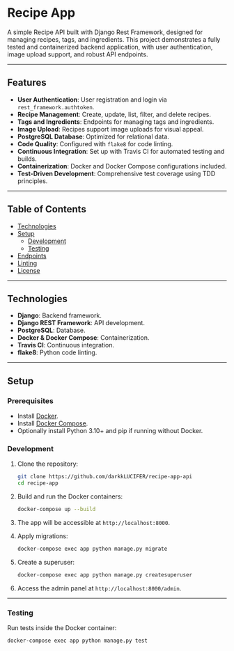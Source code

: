 # Recipe App

A simple Recipe API built with Django Rest Framework, designed for managing recipes, tags, and ingredients. This project demonstrates a fully tested and containerized backend application, with user authentication, image upload support, and robust API endpoints.

---

## Features
- **User Authentication**: User registration and login via `rest_framework.authtoken`.
- **Recipe Management**: Create, update, list, filter, and delete recipes.
- **Tags and Ingredients**: Endpoints for managing tags and ingredients.
- **Image Upload**: Recipes support image uploads for visual appeal.
- **PostgreSQL Database**: Optimized for relational data.
- **Code Quality**: Configured with `flake8` for code linting.
- **Continuous Integration**: Set up with Travis CI for automated testing and builds.
- **Containerization**: Docker and Docker Compose configurations included.
- **Test-Driven Development**: Comprehensive test coverage using TDD principles.

---

## Table of Contents
- [Technologies](#technologies)
- [Setup](#setup)
  - [Development](#development)
  - [Testing](#testing)
- [Endpoints](#endpoints)
- [Linting](#linting)
- [License](#license)

---

## Technologies
- **Django**: Backend framework.
- **Django REST Framework**: API development.
- **PostgreSQL**: Database.
- **Docker & Docker Compose**: Containerization.
- **Travis CI**: Continuous integration.
- **flake8**: Python code linting.

---

## Setup

### Prerequisites
- Install [Docker](https://www.docker.com/).
- Install [Docker Compose](https://docs.docker.com/compose/).
- Optionally install Python 3.10+ and pip if running without Docker.

### Development
1. Clone the repository:
    ```bash
    git clone https://github.com/darkkLUCIFER/recipe-app-api
    cd recipe-app
    ```

2. Build and run the Docker containers:
    ```bash
    docker-compose up --build
    ```

3. The app will be accessible at `http://localhost:8000`.

4. Apply migrations:
    ```bash
    docker-compose exec app python manage.py migrate
    ```

5. Create a superuser:
    ```bash
    docker-compose exec app python manage.py createsuperuser
    ```

6. Access the admin panel at `http://localhost:8000/admin`.

---

### Testing
Run tests inside the Docker container:
```bash
docker-compose exec app python manage.py test
```

